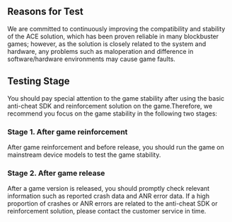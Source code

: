 ## Reasons for Test

We are committed to continuously improving the compatibility and stability of the ACE solution, which has been proven reliable in many blockbuster games; however, as the solution is closely related to the system and hardware, any problems such as maloperation and difference in software/hardware environments may cause game faults.

## Testing Stage

You should pay special attention to the game stability after using the basic anti-cheat SDK and reinforcement solution on the game.Therefore, we recommend you focus on the game stability in the following two stages:

### Stage 1. After game reinforcement

After game reinforcement and before release, you should run the game on mainstream device models to test the game stability.

### Stage 2. After game release

After a game version is released, you should promptly check relevant information such as reported crash data and ANR error data. If a high proportion of crashes or ANR errors are related to the anti-cheat SDK or reinforcement solution, please contact the customer service in time.
